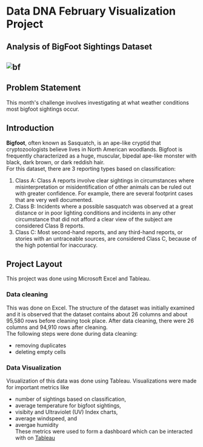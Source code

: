# Data DNA February Visualization Project

## Analysis of BigFoot Sightings Dataset 

![bf](https://user-images.githubusercontent.com/118802056/222276099-38282a3d-b11d-4c86-bb98-63a24a886fa5.jpg)
---

## Problem Statement 
This month's challenge involves investigating at what weather conditions most bigfoot sightings occur. 

## Introduction 
**Bigfoot**, often known as Sasquatch, is an ape-like cryptid that cryptozoologists believe lives in North American woodlands. Bigfoot is frequently characterized as a huge, muscular, bipedal ape-like monster with black, dark brown, or dark reddish hair.  
For this dataset, there are 3 reporting types based on classification:    
1. Class A: Class A reports involve clear sightings in circumstances where misinterpretation or misidentification of other animals can be ruled out with greater confidence. For example, there are several footprint cases that are very well documented.  
2. Class B: Incidents where a possible sasquatch was observed at a great distance or in poor lighting conditions and incidents in any other circumstance that did not afford a clear view of the subject are considered Class B reports.  
3. Class C: Most second-hand reports, and any third-hand reports, or stories with an untraceable sources, are considered Class C, because of the high potential for inaccuracy.

## Project Layout 
This project was done using Microsoft Excel and Tableau.  

### Data cleaning 
This was done on Excel. The structure of the dataset was initially examined and it is observed that the dataset contains about 26 columns and about 95,580 rows before cleaning took place. After data cleaning, there were 26 columns and 94,910 rows after cleaning.  
The following steps were done during data cleaning: 
- removing duplicates 
- deleting empty cells   

### Data Visualization 
Visualization of this data was done using Tableau. Visualizations were made for important metrics like   
- number of sightings based on classification, 
- average temperature for bigfoot sightings, 
- visibity and Ultraviolet (UV) Index charts, 
- average windspeed, and 
- avergae humidity  
These metrics were used to form a dashboard which can be interacted with on [Tableau](https://public.tableau.com/views/DataDNAFebruaryVisualizationChallenge/Dashboard?:language=en-US&:display_count=n&:origin=viz_share_link "Bigfoot dashboard")  

